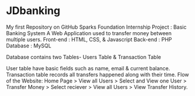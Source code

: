 # JDbanking
My first Repository on GitHub
Sparks Foundation Internship Project : Basic Banking System
A Web Application used to transfer money between multiple users.
Front-end : HTML, CSS, & Javascript 
Back-end : PHP Database : MySQL

Database contains two Tables- Users Table & Transaction Table

User table have basic fields such as name, email & current balance.
Transaction table records all transfers happened along with their time.
Flow of the Website: Home Page > View all Users > Select and View one User > Transfer Money > Select reciever > View all Users > View Transfer History.
